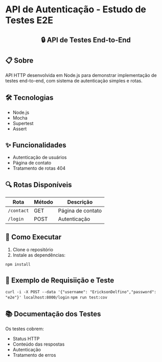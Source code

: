 
# API de Autenticação - Estudo de Testes E2E

<p align="center">
  <h2 align="center">🔒 API de Testes End-to-End</h2>
</p>

## 📋 Sobre

API HTTP desenvolvida em Node.js para demonstrar implementação de testes end-to-end, com sistema de autenticação simples e rotas.

## 🛠️ Tecnologias

- Node.js
- Mocha
- Supertest
- Assert

## ✨ Funcionalidades

- Autenticação de usuários
- Página de contato
- Tratamento de rotas 404

## 🔍 Rotas Disponíveis

| Rota |  Método | Descrição |
|------|---------|-----------|
| `/contact` | GET | Página de contato |
| `/login` | POST | Autenticação |

## 🚀 Como Executar

1. Clone o repositório
2. Instale as dependências:
```bash
npm install
```
## 📡 Exemplo de Requisiição e Teste
```curl -i -X POST --data '{"username": "EricksonDelfino","password": "e2e"}' localhost:8000/login```
```npm run test:cov``` 

## 📚 Documentação dos Testes
Os testes cobrem:

- Status HTTP
- Conteúdo das respostas
- Autenticação
- Tratamento de erros
